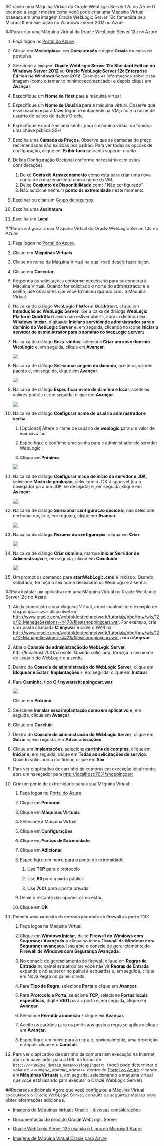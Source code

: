 <properties pageTitle="Criando uma Máquina Virtual do Oracle WebLogic Server 12c no Azure" description="Veja um exemplo de como criar uma máquina virtual do Oracle WebLogic Server 12c executando o Windows Server 2012 no Microsoft Azure." services="virtual-machines" authors="bbenz" documentationCenter=""/>
<tags ms.service="virtual-machines" ms.devlang="na" ms.topic="article" ms.tgt_pltfrm="na" ms.workload="infrastructure-services" ms.date="06/22/2015" ms.author="bbenz" />
#Criando uma Máquina Virtual do Oracle WebLogic Server 12c no Azure
O exemplo a seguir mostra como você pode criar uma Máquina Virtual baseada em uma imagem Oracle WebLogic Server 12c fornecida pela Microsoft em execução no Windows Server 2012 no Azure.

##Para criar uma Máquina Virtual do Oracle WebLogic Server 12c no Azure

1. Faça logon no [Portal do Azure](https://ms.portal.azure.com/).

2. Clique em **Marketplace**, em **Computação** e digite **Oracle** na caixa de pesquisa.

3.	Selecione a imagem **Oracle WebLogic Server 12c Standard Edition no Windows Server 2012** ou **Oracle WebLogic Server 12c Enterprise Edition no Windows Server 2012**. Examine as informações sobre essa imagem (como o tamanho mínimo recomendado) e depois clique em **Avançar**.

4.	Especifique um **Nome de Host** para a máquina virtual.

5.	Especifique um **Nome de Usuário** para a máquina virtual. Observe que esse usuário é para fazer logon remotamente na VM; não é o nome de usuário do banco de dados Oracle.

6.	Especifique e confirme uma senha para a máquina virtual ou forneça uma chave pública SSH.

7.	Escolha uma **Camada de Preços**. Observe que as camadas de preço recomendadas são exibidas por padrão. Para ver todas as opções de configuração, clique em **Exibir tudo** no canto superior direito.

8.	Defina [Configuração Opcional](https://msdn.microsoft.com/library/azure/dn763935.aspx) conforme necessário com estas considerações:
	1. Deixe **Conta de Armazenamento** como está para criar uma nova conta de armazenamento com o nome da VM.
	2. Deixe **Conjunto de Disponibilidade** como "Não configurado".
	3. Não adicione nenhum **ponto de extremidade** neste momento.

9.	Escolher ou criar um [Grupo de recursos](resource-group-portal.md)

10. Escolha uma **Assinatura**

11. Escolha um **Local**


##Para configurar a sua Máquina Virtual do Oracle WebLogic Server 12c no Azure

1. Faça logon no [Portal do Azure](https://ms.portal.azure.com/).

2.	Clique em **Máquinas Virtuais**.

3.	Clique no nome da Máquina Virtual na qual você deseja fazer logon.

4.	Clique em **Conectar**.

5.	Responda às solicitações conforme necessário para se conectar à Máquina Virtual. Quando for solicitado o nome do administrador e a senha, use os valores que você forneceu quando criou a Máquina Virtual.

6.	Na caixa de diálogo **WebLogic Platform QuickStart**, clique em **Introdução ao WebLogic Server**. (Se a caixa de diálogo **WebLogic Platform QuickStart** ainda não estiver aberta, abra-a clicando em **Windows Iniciar**, digitando **Iniciar o servidor de administrador para o domínio do WebLogic Server** e, em seguida, clicando no ícone **Iniciar o servidor de administrador para o domínio do WebLogic Server**.)

7.	Na caixa de diálogo **Boas-vindas**, selecione **Criar um novo domínio WebLogic** e, em seguida, clique em **Avançar**.

	![](media/virtual-machines-creating-oracle-webLogic-server-12c-virtual-machine/image10.png)

8.	Na caixa de diálogo **Selecionar origem do domínio**, aceite os valores padrão e, em seguida, clique em **Avançar**.

	![](media/virtual-machines-creating-oracle-webLogic-server-12c-virtual-machine/image11.png)

9.	Na caixa de diálogo **Especificar nome de domínio e local**, aceite os valores padrão e, em seguida, clique em **Avançar**.

	![](media/virtual-machines-creating-oracle-webLogic-server-12c-virtual-machine/image12.png)

10.	Na caixa de diálogo **Configurar nome de usuário administrador e senha**:

	1.	[Opcional] Altere o nome de usuário de **weblogic** para um valor de sua escolha.

	2.	Especifique e confirme uma senha para o administrador do servidor WebLogic.

	3.	Clique em **Próximo**.

	![](media/virtual-machines-creating-oracle-webLogic-server-12c-virtual-machine/image13.png)

11.	Na caixa de diálogo **Configurar modo de início do servidor e JDK**, selecione **Modo de produção**, selecione o JDK disponível (ou o navegador para um JDK, se desejado) e, em seguida, clique em **Avançar**.

	![](media/virtual-machines-creating-oracle-webLogic-server-12c-virtual-machine/image14.png)

12.	Na caixa de diálogo **Selecionar configuração opcional**, não selecione nenhuma opção e, em seguida, clique em **Avançar**.

	![](media/virtual-machines-creating-oracle-webLogic-server-12c-virtual-machine/image15.png)

13.	Na caixa de diálogo **Resumo da configuração**, clique em **Criar**.

	![](media/virtual-machines-creating-oracle-webLogic-server-12c-virtual-machine/image16.png)

14.	Na caixa de diálogo **Criar domínio**, marque **Iniciar Servidor de Administração** e, em seguida, clique em **Concluído**.

	![](media/virtual-machines-creating-oracle-webLogic-server-12c-virtual-machine/image17.png)

15.	Um prompt de comando para **startWebLogic.cmd** é iniciado. Quando solicitado, forneça o seu nome de usuário do WebLogic e a senha.

##Para instalar um aplicativo em uma Máquina Virtual no Oracle WebLogic Server 12c no Azure
1.	Ainda conectado à sua Máquina Virtual, copie localmente o exemplo de shoppingcart.war disponível em http://www.oracle.com/webfolder/technetwork/tutorials/obe/fmw/wls/12c/12-ManageSessions--4478/files/shoppingcart.war. Por exemplo, crie uma pasta chamada **C:\\mywar** e salve o WAR na http://www.oracle.com/webfolder/technetwork/tutorials/obe/fmw/wls/12c/12-ManageSessions--4478/files/shoppingcart.war para **c:\\mywar**.

2.	Abra o **Console de administração do WebLogic Server**, http://localhost:7001/console. Quando solicitado, forneça o seu nome de usuário do WebLogic e a senha.

3.	Dentro do **Console de administração do WebLogic Server**, clique em **Bloquear e Editar**, **Implantações** e, em seguida, clique em **Instalar**.

4.	Para **Caminho**, tipo **C:\\mywar\\shoppingcart.war**.

	![](media/virtual-machines-creating-oracle-webLogic-server-12c-virtual-machine/image18.png)

	Clique em **Próximo**.

5.	Selecione I**nstalar essa implantação como um aplicativo** e, em seguida, clique em **Avançar**.

6.	Clique em **Concluir**.

7.	Dentro do **Console de administração do WebLogic Server**, clique em **Salvar** e, em seguida, em **Ativar alterações**.

8.	Clique em **Implantações**, selecione **carrinho de compras**, clique em **Iniciar** e, em seguida, clique em **Todas as solicitações de serviço**. Quando solicitado a confirmar, clique em **Sim**.

9.	Para ver o aplicativo de carrinho de compras em execução localmente, abra um navegador para <http://localhost:7001/shoppingcart>

10.	Crie um ponto de extremidade para a sua Máquina Virtual:

	1. Faça logon no [Portal do Azure](https://ms.portal.azure.com/).

	2.	Clique em **Procurar**

	3.	Clique em **Máquinas Virtuais**

	4.	Selecione a Máquina Virtual

	5.	Clique em **Configurações**

	6.	Clique em **Pontos de Extremidade**.

	7.	Clique em **Adicionar**.

	8.	Especifique um nome para o ponto de extremidade

		1. Use **TCP** para o protocolo

		2. Use **80** para a porta pública

		3. Use **7001** para a porta privada.

	9.	Deixe o restante das opções como estão.

	10. Clique em **OK**

11.	Permitir uma conexão de entrada por meio do firewall na porta 7001.

	1.	Faça logon na Máquina Virtual.

	2.	Clique em **Windows Iniciar**, digite **Firewall do Windows com Segurança Avançada** e clique no ícone **Firewall do Windows com Segurança avançada**. Isso abre o console de gerenciamento do **Firewall do Windows com Segurança Avançada**.

	3.	No console de gerenciamento do firewall, clique em **Regras de Entrada** no painel esquerdo (se você não vir **Regras de Entrada**, expanda o nó superior no painel à esquerda) e, em seguida, clique em Nova Regra no painel direito.

	4.	Para **Tipo de Regra**, selecione **Porta** e clique em **Avançar**.

	5.	Para **Protocolo e Porta**, selecione **TCP**, selecione **Portas locais específicas**, digite **7001** para a porta e, em seguida, clique em **Avançar**.

	6.	Selecione **Permitir a conexão** e clique em **Avançar**.

	7.	Aceite os padrões para os perfis aos quais a regra se aplica e clique em **Avançar**.

	8.	Especifique um nome para a regra e, opcionalmente, uma descrição e depois clique em **Concluir**.

12.	Para ver o aplicativo de carrinho de compras em execução na Internet, abra um navegador para a URL na forma de `http://<<unique_domain_name>>/shoppingcart`. (Você pode determinar o valor de <<*unique_domain_name*>> dentro do [Portal do Azure](https://ms.portal.azure.com/) clicando em **Máquinas Virtuais** e, em seguida, selecionando a máquina virtual que você está usando para executar o Oracle WebLogic Server).


##Recursos adicionais
Agora que você configurou a Máquina Virtual executando o Oracle WebLogic Server, consulte os seguintes tópicos para obter informações adicionais.

-	[Imagens de Máquinas Virtuais Oracle – diversas considerações](virtual-machines-miscellaneous-considerations-oracle-virtual-machine-images.md)

-	[Documentação do produto Oracle WebLogic Server](http://www.oracle.com/technetwork/middleware/weblogic/documentation/index.html)

-	[Oracle WebLogic Server 12c usando o Linux no Microsoft Azure](http://www.oracle.com/technetwork/middleware/weblogic/learnmore/oracle-weblogic-on-azure-wp-2020930.pdf)

-	[Imagens de Máquina Virtual Oracle para Azure](virtual-machines-oracle-list-oracle-virtual-machine-images.md)

<!---HONumber=July15_HO4-->